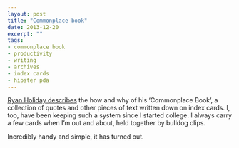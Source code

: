 ```yaml
---
layout: post
title: "Commonplace book"
date: 2013-12-20
excerpt: ""
tags:
- commonplace book
- productivity
- writing
- archives
- index cards
- hipster pda
---
```

[Ryan Holiday describes](http://thoughtcatalog.com/ryan-holiday/2013/08/how-and-why-to-keep-a-commonplace-book/) the how and why of his ‘Commonplace Book’, a collection of quotes and other pieces of text written down on index cards. I, too, have been keeping such a system since I started college. I always carry a few cards when I’m out and about, held together by bulldog clips.

Incredibly handy and simple, it has turned out.